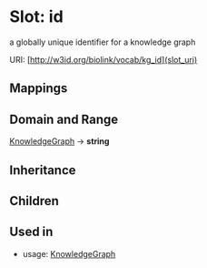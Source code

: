 # Slot: id


a globally unique identifier for a knowledge graph

URI: [http://w3id.org/biolink/vocab/kg_id](slot_uri)
## Mappings

## Domain and Range

[KnowledgeGraph](KnowledgeGraph.md) -> **string**
## Inheritance

## Children

## Used in

 *  usage: [KnowledgeGraph](KnowledgeGraph.md)
